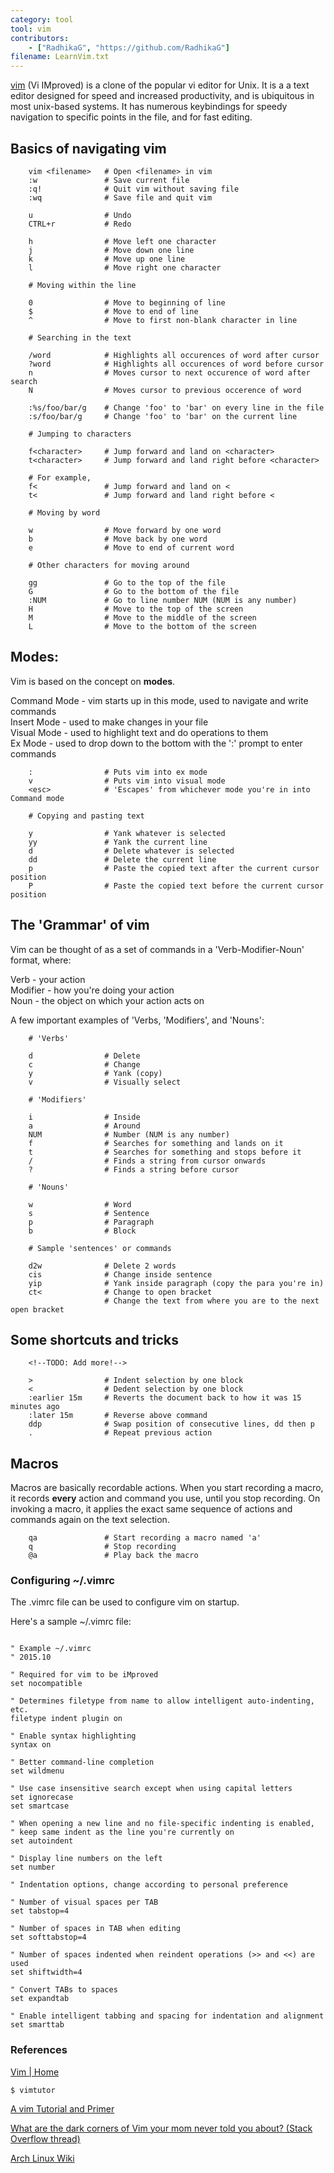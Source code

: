 ```yaml
---
category: tool
tool: vim
contributors:
    - ["RadhikaG", "https://github.com/RadhikaG"]
filename: LearnVim.txt
---
```



[vim](www.vim.org)
(Vi IMproved) is a clone of the popular vi editor for Unix. It is a a text 
editor designed for speed and increased productivity, and is ubiquitous in most 
unix-based systems. It has numerous keybindings for speedy navigation to 
specific points in the file, and for fast editing.

## Basics of navigating vim

```
    vim <filename>   # Open <filename> in vim
    :w               # Save current file
    :q!              # Quit vim without saving file
    :wq              # Save file and quit vim 

    u                # Undo
    CTRL+r           # Redo

    h                # Move left one character
    j                # Move down one line
    k                # Move up one line
    l                # Move right one character

    # Moving within the line

    0                # Move to beginning of line
    $                # Move to end of line
    ^                # Move to first non-blank character in line

    # Searching in the text

    /word            # Highlights all occurences of word after cursor
    ?word            # Highlights all occurences of word before cursor
    n                # Moves cursor to next occurence of word after search
    N                # Moves cursor to previous occerence of word

    :%s/foo/bar/g    # Change 'foo' to 'bar' on every line in the file
    :s/foo/bar/g     # Change 'foo' to 'bar' on the current line

    # Jumping to characters

    f<character>     # Jump forward and land on <character>
    t<character>     # Jump forward and land right before <character> 

    # For example,    
    f<               # Jump forward and land on <
    t<               # Jump forward and land right before <
    
    # Moving by word

    w                # Move forward by one word
    b                # Move back by one word
    e                # Move to end of current word

    # Other characters for moving around

    gg               # Go to the top of the file
    G                # Go to the bottom of the file
    :NUM             # Go to line number NUM (NUM is any number)
    H                # Move to the top of the screen
    M                # Move to the middle of the screen
    L                # Move to the bottom of the screen

```

## Modes:

Vim is based on the concept on **modes**.

Command Mode - vim starts up in this mode, used to navigate and write commands  
Insert Mode  - used to make changes in your file  
Visual Mode  - used to highlight text and do operations to them  
Ex Mode      - used to drop down to the bottom with the ':' prompt to enter commands

```
    :                # Puts vim into ex mode
    v                # Puts vim into visual mode    
    <esc>            # 'Escapes' from whichever mode you're in into Command mode

    # Copying and pasting text

    y                # Yank whatever is selected
    yy               # Yank the current line
    d                # Delete whatever is selected
    dd               # Delete the current line
    p                # Paste the copied text after the current cursor position
    P                # Paste the copied text before the current cursor position
```

## The 'Grammar' of vim

Vim can be thought of as a set of commands in a 
'Verb-Modifier-Noun' format, where:

Verb     - your action  
Modifier - how you're doing your action  
Noun     - the object on which your action acts on

A few important examples of 'Verbs, 'Modifiers', and 'Nouns':

```
    # 'Verbs'
    
    d                # Delete
    c                # Change
    y                # Yank (copy)
    v                # Visually select

    # 'Modifiers'

    i                # Inside
    a                # Around
    NUM              # Number (NUM is any number)
    f                # Searches for something and lands on it
    t                # Searches for something and stops before it
    /                # Finds a string from cursor onwards
    ?                # Finds a string before cursor

    # 'Nouns'

    w                # Word
    s                # Sentence
    p                # Paragraph
    b                # Block
    
    # Sample 'sentences' or commands

    d2w              # Delete 2 words
    cis              # Change inside sentence
    yip              # Yank inside paragraph (copy the para you're in)
    ct<              # Change to open bracket
                     # Change the text from where you are to the next open bracket
```

## Some shortcuts and tricks

        <!--TODO: Add more!-->
```
    >                # Indent selection by one block
    <                # Dedent selection by one block
    :earlier 15m     # Reverts the document back to how it was 15 minutes ago
    :later 15m       # Reverse above command
    ddp              # Swap position of consecutive lines, dd then p
    .                # Repeat previous action
```

## Macros

Macros are basically recordable actions.
When you start recording a macro, it records **every** action and command
you use, until you stop recording. On invoking a macro, it applies the exact
same sequence of actions and commands again on the text selection.

```
    qa               # Start recording a macro named 'a'
    q                # Stop recording
    @a               # Play back the macro
```

### Configuring ~/.vimrc

The .vimrc file can be used to configure vim on startup.

Here's a sample ~/.vimrc file:

```

" Example ~/.vimrc
" 2015.10 

" Required for vim to be iMproved
set nocompatible

" Determines filetype from name to allow intelligent auto-indenting, etc.
filetype indent plugin on

" Enable syntax highlighting
syntax on

" Better command-line completion
set wildmenu

" Use case insensitive search except when using capital letters
set ignorecase
set smartcase

" When opening a new line and no file-specific indenting is enabled,
" keep same indent as the line you're currently on
set autoindent

" Display line numbers on the left
set number

" Indentation options, change according to personal preference

" Number of visual spaces per TAB
set tabstop=4

" Number of spaces in TAB when editing
set softtabstop=4

" Number of spaces indented when reindent operations (>> and <<) are used
set shiftwidth=4

" Convert TABs to spaces
set expandtab

" Enable intelligent tabbing and spacing for indentation and alignment
set smarttab

```

### References

[Vim | Home](http://www.vim.org/index.php)

`$ vimtutor`

[A vim Tutorial and Primer](https://danielmiessler.com/study/vim/)

[What are the dark corners of Vim your mom never told you about? (Stack Overflow thread)](http://stackoverflow.com/questions/726894/what-are-the-dark-corners-of-vim-your-mom-never-told-you-about)

[Arch Linux Wiki](https://wiki.archlinux.org/index.php/Vim)
